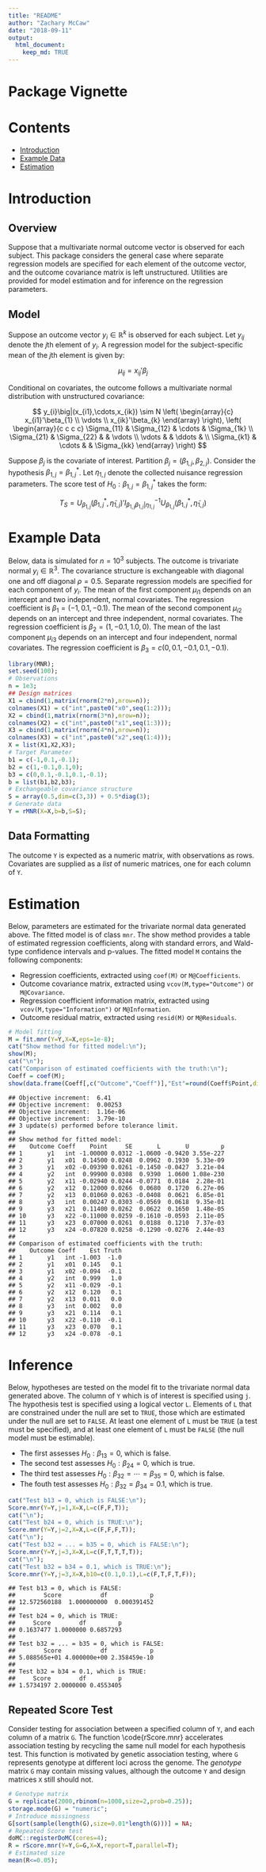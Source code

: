 ```yaml
---
title: "README"
author: "Zachary McCaw"
date: "2018-09-11"
output: 
  html_document: 
    keep_md: TRUE
--- 
```


# Package Vignette




# Contents

* [Introduction](#introduction)
* [Example Data](#example-data)
* [Estimation](#estimation)

# Introduction

## Overview

Suppose that a multivariate normal outcome vector is observed for each subject. This package considers the general case where separate regression models are specified for each element of the outcome vector, and the outcome covariance matrix is left unstructured. Utilities are provided for model estimation and for inference on the regression parameters. 

## Model

Suppose an outcome vector $y_{i}\in\mathbb{R}^{k}$ is observed for each subject. Let $y_{ij}$ denote the $j$th element of $y_{i}$. A regression model for the subject-specific mean of the $j$th element is given by:

$$
\mu_{ij} = x_{ij}'\beta_{j}
$$

Conditional on covariates, the outcome follows a multivariate normal distribution with unstructured covariance:

$$
y_{i}\big|(x_{i1},\cdots,x_{ik}) \sim N \left(
\begin{array}{c}
x_{i1}'\beta_{1} \\
\vdots \\
x_{ik}'\beta_{k}
\end{array}
\right), \left(
\begin{array}{c c c c}
\Sigma_{11} & \Sigma_{12} & \cdots & \Sigma_{1k} \\
\Sigma_{21} & \Sigma_{22} & & \vdots \\
\vdots & & \ddots & \\
\Sigma_{k1} & \cdots & & \Sigma_{kk}
\end{array}
\right)
$$

Suppose $\beta_{j}$ is the covariate of interest. Partition $\beta_{j}=(\beta_{1,j},\beta_{2,j})$. Consider the hypothesis $\beta_{1,j} = \beta_{1,j}^{*}$. Let $\eta_{1,j}$ denote the collected nuisance regression parameters. The score test of $H_{0}:\beta_{1,j} = \beta_{1,j}^{*}$ takes the form:

$$
T_{S} = U_{\beta_{1,j}}(\beta_{1,j}^{*},\tilde{\eta}_{1,j})'I_{\beta_{1,j}\beta_{1,j}\big|\eta_{1,j}}^{-1}
U_{\beta_{1,j}}(\beta_{1,j}^{*},\tilde{\eta}_{1,j})
$$

# Example Data

Below, data is simulated for $n=10^{3}$ subjects. The outcome is trivariate normal $y_{i}\in\mathbb{R}^{3}$. The covariance structure is exchangeable with diagonal one and off diagonal $\rho=0.5$. Separate regression models are specified for each component of $y_{i}$. The mean of the first component $\mu_{i1}$ depends on an intercept and two independent, normal covariates. The regression coefficient is $\beta_{1} = (-1,0.1,-0.1)$. The mean of the second component $\mu_{i2}$ depends on an intercept and three independent, normal covariates. The regression coefficient is $\beta_{2} = (1,-0.1,1.0,0)$. The mean of the last component $\mu_{i3}$ depends on an intercept and four independent, normal covariates. The regression coefficient is $\beta_{3} = c(0,0.1,-0.1,0.1,-0.1)$.


```r
library(MNR);
set.seed(100);
# Observations
n = 1e3;
## Design matrices
X1 = cbind(1,matrix(rnorm(2*n),nrow=n));
colnames(X1) = c("int",paste0("x0",seq(1:2)));
X2 = cbind(1,matrix(rnorm(3*n),nrow=n));
colnames(X2) = c("int",paste0("x1",seq(1:3)));
X3 = cbind(1,matrix(rnorm(4*n),nrow=n));
colnames(X3) = c("int",paste0("x2",seq(1:4)));
X = list(X1,X2,X3);
# Target Parameter
b1 = c(-1,0.1,-0.1);
b2 = c(1,-0.1,0.1,0);
b3 = c(0,0.1,-0.1,0.1,-0.1);
b = list(b1,b2,b3);
# Exchangeable covariance structure
S = array(0.5,dim=c(3,3)) + 0.5*diag(3);
# Generate data
Y = rMNR(X=X,b=b,S=S);
```

## Data Formatting

The outcome `Y` is expected as a numeric matrix, with observations as rows. Covariates are supplied as a *list* of numeric matrices, one for each column of `Y`. 

# Estimation

Below, parameters are estimated for the trivariate normal data generated above. The fitted model is of class `mnr`. The show method provides a table of estimated regression coefficients, along with standard errors, and Wald-type confidence intervals and p-values. The fitted model `M` contains the following components:

* Regression coefficients, extracted using `coef(M)` or `M@Coefficients`.
* Outcome covariance matrix, extracted using `vcov(M,type="Outcome")` or `M@Covariance`.
* Regression coefficient information matrix, extracted using `vcov(M,type="Information")` or `M@Information`.
* Outcome residual matrix, extracted using `resid(M)` or `M@Residuals`. 


```r
# Model fitting
M = fit.mnr(Y=Y,X=X,eps=1e-8);
cat("Show method for fitted model:\n");
show(M);
cat("\n");
cat("Comparison of estimated coefficients with the truth:\n");
Coeff = coef(M);
show(data.frame(Coeff[,c("Outcome","Coeff")],"Est"=round(Coeff$Point,digits=3),"Truth"=unlist(b)));
```

```
## Objective increment:  6.41 
## Objective increment:  0.00253 
## Objective increment:  1.16e-06 
## Objective increment:  3.79e-10 
## 3 update(s) performed before tolerance limit.
## 
## Show method for fitted model:
##    Outcome Coeff    Point     SE       L       U         p
## 1       y1   int -1.00000 0.0312 -1.0600 -0.9420 3.55e-227
## 2       y1   x01  0.14500 0.0248  0.0962  0.1930  5.33e-09
## 3       y1   x02 -0.09390 0.0261 -0.1450 -0.0427  3.21e-04
## 4       y2   int  0.99900 0.0308  0.9390  1.0600 1.08e-230
## 5       y2   x11 -0.02940 0.0244 -0.0771  0.0184  2.28e-01
## 6       y2   x12  0.12000 0.0266  0.0680  0.1720  6.27e-06
## 7       y2   x13  0.01060 0.0263 -0.0408  0.0621  6.85e-01
## 8       y3   int  0.00247 0.0303 -0.0569  0.0618  9.35e-01
## 9       y3   x21  0.11400 0.0262  0.0622  0.1650  1.48e-05
## 10      y3   x22 -0.11000 0.0259 -0.1610 -0.0593  2.11e-05
## 11      y3   x23  0.07000 0.0261  0.0188  0.1210  7.37e-03
## 12      y3   x24 -0.07820 0.0258 -0.1290 -0.0276  2.44e-03
## 
## Comparison of estimated coefficients with the truth:
##    Outcome Coeff    Est Truth
## 1       y1   int -1.003  -1.0
## 2       y1   x01  0.145   0.1
## 3       y1   x02 -0.094  -0.1
## 4       y2   int  0.999   1.0
## 5       y2   x11 -0.029  -0.1
## 6       y2   x12  0.120   0.1
## 7       y2   x13  0.011   0.0
## 8       y3   int  0.002   0.0
## 9       y3   x21  0.114   0.1
## 10      y3   x22 -0.110  -0.1
## 11      y3   x23  0.070   0.1
## 12      y3   x24 -0.078  -0.1
```

# Inference

Below, hypotheses are tested on the model fit to the trivariate normal data generated above. The column of `Y` which is of interest is specified using `j`. The hypothesis test is specified using a logical vector `L`. Elements of `L` that are constrained under the null are set to `TRUE`, those which are estimated under the null are set to `FALSE`. At least one element of `L` must be `TRUE` (a test must be specified), and at least one element of `L` must be `FALSE` (the null model must be estimable). 

* The first assesses $H_{0}:\beta_{13}=0$, which is false. 
* The second test assesses $H_{0}:\beta_{24}=0$, which is true. 
* The third test assesses $H_{0}:\beta_{32} = \cdots = \beta_{35} = 0$, which is false. 
* The fouth test assesses $H_{0}:\beta_{32} = \beta_{34} = 0.1$, which is true. 


```r
cat("Test b13 = 0, which is FALSE:\n");
Score.mnr(Y=Y,j=1,X=X,L=c(F,F,T));
cat("\n");
cat("Test b24 = 0, which is TRUE:\n");
Score.mnr(Y=Y,j=2,X=X,L=c(F,F,F,T));
cat("\n");
cat("Test b32 = ... = b35 = 0, which is FALSE:\n");
Score.mnr(Y=Y,j=3,X=X,L=c(F,T,T,T,T));
cat("\n");
cat("Test b32 = b34 = 0.1, which is TRUE:\n");
Score.mnr(Y=Y,j=3,X=X,b10=c(0.1,0.1),L=c(F,T,F,T,F));
```

```
## Test b13 = 0, which is FALSE:
##        Score           df            p 
## 12.572560188  1.000000000  0.000391452 
## 
## Test b24 = 0, which is TRUE:
##     Score        df         p 
## 0.1637477 1.0000000 0.6857293 
## 
## Test b32 = ... = b35 = 0, which is FALSE:
##        Score           df            p 
## 5.088565e+01 4.000000e+00 2.358459e-10 
## 
## Test b32 = b34 = 0.1, which is TRUE:
##     Score        df         p 
## 1.5734197 2.0000000 0.4553405
```

## Repeated Score Test

Consider testing for association between a specified column of `Y`, and each column of a matrix `G`. The function \code{rScore.mnr} accelerates association testing by recycling the same null model for each hypothesis test. This function is motivated by genetic association testing, where `G` represents genotype at different loci across the genome. The *genotype* matrix `G` may contain missing values, although the outcome `Y` and design matrices `X` still should not. 


```r
# Genotype matrix
G = replicate(2000,rbinom(n=1000,size=2,prob=0.25));
storage.mode(G) = "numeric";
# Introduce missingness
G[sort(sample(length(G),size=0.01*length(G)))] = NA;
# Repeated Score test
doMC::registerDoMC(cores=4);
R = rScore.mnr(Y=Y,G=G,X=X,report=T,parallel=T);
# Estimated size
mean(R<=0.05);
```


